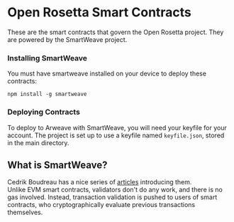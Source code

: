 # Open Rosetta Smart Contracts
These are the smart contracts that govern the Open Rosetta project. They are powered by the SmartWeave project.

### Installing SmartWeave
You must have smartweave installed on your device to deploy these contracts:
```
npm install -g smartweave
```

### Deploying Contracts
To deploy to Arweave with SmartWeave, you will need your keyfile for your account. The
project is set up to use a keyfile named `keyfile.json`, stored in the main directory.

## What is SmartWeave?
Cedrik Boudreau has a nice series of 
[articles](https://cedriking.medium.com/lets-buidl-smartweave-contracts-6353d22c4561) 
introducing them.  
Unlike EVM smart contracts, validators don't do any work, and there is no gas involved.
Instead, transaction validation is pushed to users of smart contracts, who cryptographically 
evaluate previous transactions themselves. 